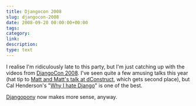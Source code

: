 ```yaml
---
title: Djangocon 2008
slug: djangocon-2008
date: 2008-09-20 00:00:00+00:00
tags:
category:
link:
description:
type: text
---
```


I realise I'm ridiculously late to this party, but I'm just catching up with the videos from <a href="http://www.djangocon.org">DjangoCon 2008</a>. I've seen quite a few amusing talks this year (hat tip to <a href="http://2008.dconstruct.org/schedule/MattJones.php">Matt and Matt's talk at dConstruct</a>, which gets second place), but Cal Henderson's "<a href="http://www.youtube.com/watch?v=i6Fr65PFqfk">Why I hate Django</a>" is one of the best.

<a href="http://www.djangopony.com">Djangopony</a> now makes more sense, anyway.
            
            